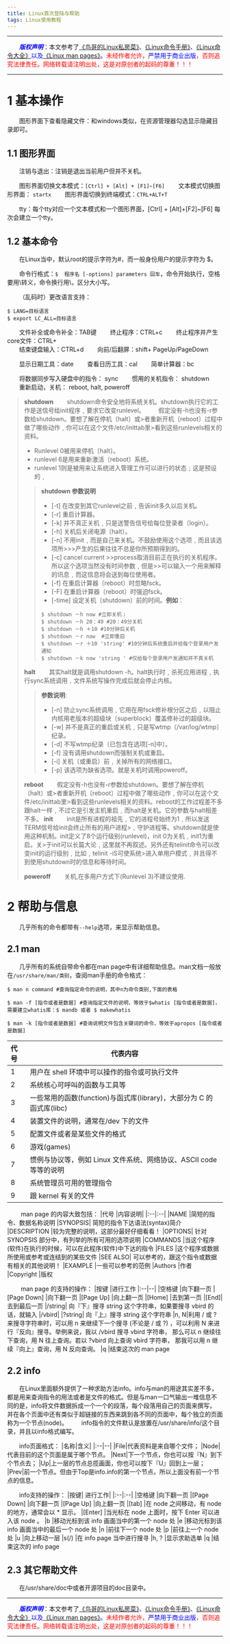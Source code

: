 ```yaml
---
title: Linux首次登陆与帮助
tags: Linux使用教程
---
```


------

&emsp;&emsp;<font color=blue>**_版权声明_**</font>：本文参考了<font color=blue>[《鸟哥的Linux私房菜》](http://linux.vbird.org "点击跳转")、[《Linux命令手册》](http://linux.51yip.com "点击跳转")、[《Linux命令大全》](http://man.linuxde.net "点击跳转")以及[《Linux man pages》](https://linux.die.net/man/ "点击跳转")。</font><font color=red>未经作者允许，<font color=blue>严禁用于商业出版</font>，否则追究法律责任。网络转载请注明出处，这是对原创者的起码的尊重！！！</font>

------


# 1 基本操作
&emsp;&emsp;图形界面下查看隐藏文件：和windows类似，在资源管理器勾选显示隐藏目录即可。
## 1.1 图形界面
&emsp;&emsp;注销与退出：注销是退出当前用户但并不关机。

&emsp;&emsp;图形界面切换文本模式：`[Ctrl] + [Alt] + [F1]~[F6]`
&emsp;&emsp;文本模式切换图形界面： `startx`
&emsp;&emsp;图形界面切换到终端模式：`CTRL+ALT+T`

&emsp;&emsp;tty：每个tty对应一个文本模式和一个图形界面，[Ctrl] + [Alt]+[F2]~[F6] 每次会建立一个tty。
## 1.2 基本命令
&emsp;&emsp;在Linux当中，默认root的提示字符为#，而一般身份用户的提示字符为 $。

&emsp;&emsp;命令行格式：`$  程序名 [-options] parameters 回车`，命令开始执行，空格要用\转义，命令换行用\，区分大小写。

&emsp;&emsp;（乱码时）更改语言支持：
```shell
$ LANG=目标语言
$ export LC_ALL=目标语言
```
&emsp;&emsp;文件补全或命令补全：TAB键
&emsp;&emsp;终止程序：CTRL+c
&emsp;&emsp;终止程序并产生core文件：CTRL+\
&emsp;&emsp;结束键盘输入：CTRL+d
&emsp;&emsp;向前/后翻屏：shift+ PageUp/PageDown

&emsp;&emsp;显示日期工具：date
&emsp;&emsp;查看日历工具：cal
&emsp;&emsp;简单计算器：bc

&emsp;&emsp;将数据同步写入硬盘中的指令： sync
&emsp;&emsp;惯用的关机指令： shutdown
&emsp;&emsp;重新启动，关机： reboot, halt, poweroff
>**shutdown**
>&emsp;&emsp;shutdown命令安全地将系统关机。shutdown执行它的工作是送信号给init程序﹐要求它改变runlevel。
>&emsp;&emsp;假定没有-h也没有-r参数给shutdown。要想了解在停机〔halt〕或>者重新开机〔reboot〕过程中做了哪些动作﹐你可以在这个文件/etc/inittab里>看到这些runlevels相关的资料。
>
>* Runlevel 0被用来停机〔halt〕。
>* runlevel 6是用来重新激活〔reboot〕系统。
>* runlevel 1则是被用来让系统进入管理工作可以进行的状态﹔这是预设的﹐
>
>>**shutdown 参数说明**
>>
>>* [-t] 在改变到其它runlevel之前﹐告诉init多久以后关机。
>>* [-r] 重启计算器。
>>* [-k] 并不真正关机﹐只是送警告信号给每位登录者〔login〕。
>>* [-h] 关机后关闭电源〔halt〕。
>>* [-n] 不用init﹐而是自己来关机。不鼓励使用这个选项﹐而且该选项所>>>产生的后果往往不总是你所预期得到的。
>>* [-c] cancel current >>process取消目前正在执行的关机程序。所以这个选项当然没有时间参数﹐但是>>可以输入一个用来解释的讯息﹐而这信息将会送到每位使用者。
>>* [-f] 在重启计算器〔reboot〕时忽略fsck。
>>* [-F] 在重启计算器〔reboot〕时强迫fsck。
>>* [-time] 设定关机〔shutdown〕前的时间。**例如**：
>>```shell
>>$ shutdown －h now #立即关机；
>>$ shutdown －h 20：49 #20：49分关机
>>$ shutdown －h ＋10 #10分钟后关机
>>$ shutdown －r now  #立即重启
>>$ shutdown －r ＋10 'string' #10分钟后系统重启并给每个登录用户发通知
>>$ shutdown －k now 'string ' #仅给每个登录用户发通知并不真关机
>>```
>
>**halt**
>&emsp;&emsp;其实halt就是调用shutdown -h。halt执行时﹐杀死应用进程﹐执行sync系统调用﹐文件系统写操作完成后就会停止内核。
>>**参数说明**:
>>
>>* [-n] 防止sync系统调用﹐它用在用fsck修补根分区之后﹐以阻止内核用老版本的超级块〔superblock〕覆盖修补过的超级块。
>>* [-w] 并不是真正的重启或关机﹐只是写wtmp〔/var/log/wtmp〕纪录。
>>* [-d] 不写wtmp纪录〔已包含在选项[-n]中〕。
>>* [-f] 没有调用shutdown而强制关机或重启。
>>* [-i] 关机〔或重启〕前﹐关掉所有的网络接口。
>>* [-p] 该选项为缺省选项。就是关机时调用poweroff。
>>
>**reboot**
>&emsp;&emsp;假定没有-h也没有-r参数给shutdown。要想了解在停机〔halt〕或>者重新开机〔reboot〕过程中做了哪些动作﹐你可以在这个文件/etc/inittab里>看到这些runlevels相关的资料。reboot的工作过程差不多跟halt一样﹐不过它是引发主机重启﹐而halt是关机。它的参数与halt相差不多。
>**init**
>&emsp;&emsp;init是所有进程的祖先﹐它的进程号始终为1﹐所以发送TERM信号给init会终止所有的用户进程>﹑守护进程等。shutdown就是使用这种机制。init定义了8个运行级别(runlevel)，init 0为关机﹐init1为重启。关>于init可以长篇大论﹐这里就不再叙述。另外还有telinit命令可以改变init的运行级别﹐比如﹐telinit -iS可使系统>进入单用户模式﹐并且得不到使用shutdown时的信息和等待时间。
>
>**poweroff**
&emsp;&emsp;关机,在多用户方式下(Runlevel 3)不建议使用.
      
# 2 帮助与信息
&emsp;&emsp;几乎所有的命令都带有`--help`选项，来显示帮助信息。
## 2.1 man
&emsp;&emsp;几乎所有的系统自带命令都在man  page中有详细帮助信息。man文档一般放在`/usr/share/man/类别`，查阅man手册的命令格式：
```shell
$ man n command #查询指定命令的说明，其中n为命令类别,下面的表格

$ man -f [指令或者是数据] #查询指定文件的说明，等效于$whatis [指令或者是数据]，需要建立whatis库：$ mandb 或者 $ makewhatis

$ man -k [指令或者是数据] #查询说明文件包含关键词的命令，等效于apropos [指令或者是数据]
```
|代号| 代表内容|
|:--|--|
|1 |用户在 shell 环境中可以操作的指令或可执行文件
|2 |系统核心可呼叫的函数与工具等
|3 |一些常用的函数(function)与函式库(library)，大部分为 C 的函式库(libc)
|4 |装置文件的说明，通常在/dev 下的文件
|5 |配置文件或者是某些文件的格式
|6 |游戏(games)
|7 |惯例与协议等，例如 Linux 文件系统、网络协议、ASCII code 等等的说明
|8|系统管理员可用的管理指令
|9 |跟 kernel 有关的文件

&emsp;&emsp; man page 的内容大致包括：
|代号 |内容说明|
|:--|:--|
|NAME |简短的指令、数据名称说明
|SYNOPSIS| 简短的指令下达语法(syntax)简介
|DESCRIPTION |较为完整的说明，这部分最好仔细看看！
|OPTIONS| 针对 SYNOPSIS 部分中，有列举的所有可用的选项说明
|COMMANDS |当这个程序(软件)在执行的时候，可以在此程序(软件)中下达的指令
|FILES |这个程序或数据所使用或参考或连结到的某些文件
|SEE ALSO| 可以参考的，跟这个指令或数据有相关的其他说明！
|EXAMPLE |一些可以参考的范例
|Authors |作者
|Copyright |版权

&emsp;&emsp; man page 的支持的操作：
|按键 |进行工作
|:--|--|
|空格键 |向下翻一页
|[Page Down] |向下翻一页
|[Page Up] |向上翻一页
|[Home] |去到第一页
|[End]| 去到最后一页
|/string| 向『下』搜寻 string 这个字符串，如果要搜寻 vbird 的话，就输入 |/vbird|
|?string| 向『上』搜寻 string 这个字符串
|n, N|利用 / 或 ? 来搜寻字符串时，可以用 n 来继续下一个搜寻 (不论是 / 或 ?) ，可以利用 N 来进行『反向』搜寻。举例来说，我以 /vbird 搜寻 vbird 字符串， 那么可以 n 继续往下查询，用 N 往上查询。若以 ?vbird 向上查询 vbird 字符串， 那我可以用 n 继续『向上』查询，用 N 反向查询。
|q |结束这次的 man page

## 2.2 info
&emsp;&emsp;在Linux里面额外提供了一种求助方法info。info与man的用途其实差不多，都是用来查询指令的用法或者是文件的格式。但是与man一口气输出一堆信息不同的是，info将文件数据拆成一个一个的段落，每个段落用自己的页面来撰写， 并在各个页面中还有类似于超链接的东西来跳到各不同的页面中，每个独立的页面称为一个节点(node)。
&emsp;&emsp;info指令的文件默认是放置在/usr/share/info/这个目录，并且以info格式编写。

&emsp;&emsp;info页面格式：
|名称|含义|
|:--|--|
|File|代表资料是来自哪个文件；
|Node|代表目前的这个页面是属于哪个节点。
|Next|下一个节点，你也可以按『N』到下个节点去；
|Up|上一层的节点总揽画面，你也可以按下『U』回到上一层；
|Prev|前一个节点。但由于Top是info.info的第一个节点，所以上面没有前一个节点的信息。

&emsp;&emsp;info支持的操作：
|按键| 进行工作|
|:--|:--|
|空格键 |向下翻一页
|[Page Down] |向下翻一页
|[Page Up] |向上翻一页
|[tab] |在 node 之间移动，有 node 的地方，通常会以 * 显示。
|[Enter] |当光标在 node 上面时，按下 Enter 可以进入该 node 。
|b |移动光标到该 info 画面当中的第一个 node 处
|e |移动光标到该 info 画面当中的最后一个 node 处
|n |前往下一个 node 处
|p |前往上一个 node 处
|u |向上移动一层
|s(/) |在 info page 当中进行搜寻
|h, ? |显示求助选单
|q |结束这次的 info page

## 2.3 其它帮助文件
&emsp;&emsp;在/usr/share/doc中或者开源项目的doc目录中。



------

&emsp;&emsp;<font color=blue>**_版权声明_**</font>：本文参考了<font color=blue>[《鸟哥的Linux私房菜》](http://linux.vbird.org "点击跳转")、[《Linux命令手册》](http://linux.51yip.com "点击跳转")、[《Linux命令大全》](http://man.linuxde.net "点击跳转")以及[《Linux man pages》](https://linux.die.net/man/ "点击跳转")。</font><font color=red>未经作者允许，<font color=blue>严禁用于商业出版</font>，否则追究法律责任。网络转载请注明出处，这是对原创者的起码的尊重！！！</font>

------
